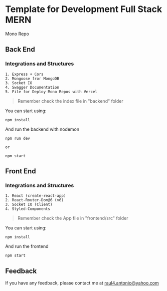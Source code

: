 # Template for Development Full Stack MERN

Mono Repo

## Back End
### Integrations and Structures

    1. Express + Cors
    2. Mongoose fror MongoDB
    3. Socket IO
    4. Swagger Documentation
    5. File for Deploy Mono Repos with Vercel

>Remember check the index file in "backend" folder

You can start using:

    npm install

And run the backend with nodemon

    npm run dev

    or

    npm start

## Front End
### Integrations and Structures

    1. React (create-react-app)
    2. React-Router-Dom@6 (v6)
    3. Socket IO (Client)
    4. Styled-Components

>Remember check the App file in "frontend/src" folder

You can start using:

    npm install

And run the frontend

    npm start


## Feedback

If you have any feedback, please contact me at raul4.antonio@yahoo.com
